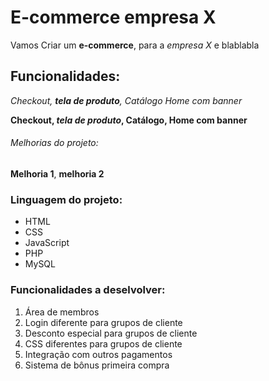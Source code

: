 # E-commerce empresa  X

Vamos Criar um **e-commerce**, para a *empresa X* e blablabla 

## Funcionalidades:

_Checkout, **tela de produto**, Catálogo Home com banner_ 

**Checkout, _tela de produto_, Catálogo, Home com banner**

###### Melhorias do projeto:

__Melhoria 1__, __melhoria 2__ 

### Linguagem do projeto:

* HTML 
* CSS
* JavaScript 
* PHP 
* MySQL

### Funcionalidades a deselvolver:

1. Área de membros
 1. Login diferente para grupos de cliente
 2. Desconto especial para grupos de cliente
 3. CSS diferentes para grupos de cliente
2. Integração com outros pagamentos
3. Sistema de bônus primeira compra
